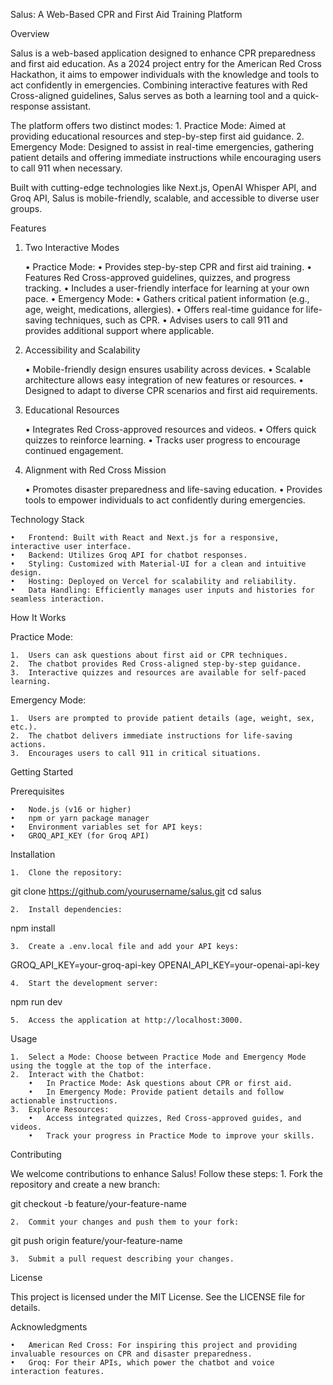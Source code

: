 Salus: A Web-Based CPR and First Aid Training Platform

Overview

Salus is a web-based application designed to enhance CPR preparedness and first aid education. As a 2024 project entry for the American Red Cross Hackathon, it aims to empower individuals with the knowledge and tools to act confidently in emergencies. Combining interactive features with Red Cross-aligned guidelines, Salus serves as both a learning tool and a quick-response assistant.

The platform offers two distinct modes:
	1.	Practice Mode: Aimed at providing educational resources and step-by-step first aid guidance.
	2.	Emergency Mode: Designed to assist in real-time emergencies, gathering patient details and offering immediate instructions while encouraging users to call 911 when necessary.

Built with cutting-edge technologies like Next.js, OpenAI Whisper API, and Groq API, Salus is mobile-friendly, scalable, and accessible to diverse user groups.

Features

1. Two Interactive Modes

	•	Practice Mode:
		•	Provides step-by-step CPR and first aid training.
		•	Features Red Cross-approved guidelines, quizzes, and progress tracking.
		•	Includes a user-friendly interface for learning at your own pace.
	•	Emergency Mode:
		•	Gathers critical patient information (e.g., age, weight, medications, allergies).
		•	Offers real-time guidance for life-saving techniques, such as CPR.
		•	Advises users to call 911 and provides additional support where applicable.

2. Accessibility and Scalability

	•	Mobile-friendly design ensures usability across devices.
	•	Scalable architecture allows easy integration of new features or resources.
	•	Designed to adapt to diverse CPR scenarios and first aid requirements.

3. Educational Resources

	•	Integrates Red Cross-approved resources and videos.
	•	Offers quick quizzes to reinforce learning.
	•	Tracks user progress to encourage continued engagement.

4. Alignment with Red Cross Mission

	•	Promotes disaster preparedness and life-saving education.
	•	Provides tools to empower individuals to act confidently during emergencies.

Technology Stack

	•	Frontend: Built with React and Next.js for a responsive, interactive user interface.
	•	Backend: Utilizes Groq API for chatbot responses.
	•	Styling: Customized with Material-UI for a clean and intuitive design.
	•	Hosting: Deployed on Vercel for scalability and reliability.
	•	Data Handling: Efficiently manages user inputs and histories for seamless interaction.

How It Works

Practice Mode:

	1.	Users can ask questions about first aid or CPR techniques.
	2.	The chatbot provides Red Cross-aligned step-by-step guidance.
	3.	Interactive quizzes and resources are available for self-paced learning.

Emergency Mode:

	1.	Users are prompted to provide patient details (age, weight, sex, etc.).
	2.	The chatbot delivers immediate instructions for life-saving actions.
	3.	Encourages users to call 911 in critical situations.

Getting Started

Prerequisites

	•	Node.js (v16 or higher)
	•	npm or yarn package manager
	•	Environment variables set for API keys:
	•	GROQ_API_KEY (for Groq API)

Installation

	1.	Clone the repository:

git clone https://github.com/yourusername/salus.git
cd salus


	2.	Install dependencies:

npm install


	3.	Create a .env.local file and add your API keys:

GROQ_API_KEY=your-groq-api-key
OPENAI_API_KEY=your-openai-api-key


	4.	Start the development server:

npm run dev


	5.	Access the application at http://localhost:3000.

Usage

	1.	Select a Mode: Choose between Practice Mode and Emergency Mode using the toggle at the top of the interface.
	2.	Interact with the Chatbot:
		•	In Practice Mode: Ask questions about CPR or first aid.
		•	In Emergency Mode: Provide patient details and follow actionable instructions.
	3.	Explore Resources:
		•	Access integrated quizzes, Red Cross-approved guides, and videos.
		•	Track your progress in Practice Mode to improve your skills.

Contributing

We welcome contributions to enhance Salus! Follow these steps:
	1.	Fork the repository and create a new branch:

git checkout -b feature/your-feature-name


	2.	Commit your changes and push them to your fork:

git push origin feature/your-feature-name


	3.	Submit a pull request describing your changes.

License

This project is licensed under the MIT License. See the LICENSE file for details.

Acknowledgments

	•	American Red Cross: For inspiring this project and providing invaluable resources on CPR and disaster preparedness.
	•	Groq: For their APIs, which power the chatbot and voice interaction features.
